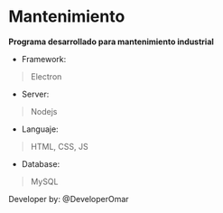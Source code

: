 # Mantenimiento

**Programa desarrollado para mantenimiento industrial** 

- Framework: 
> Electron
- Server: 
> Nodejs
- Languaje: 
> HTML, CSS, JS
- Database:
> MySQL

Developer by: @DeveloperOmar